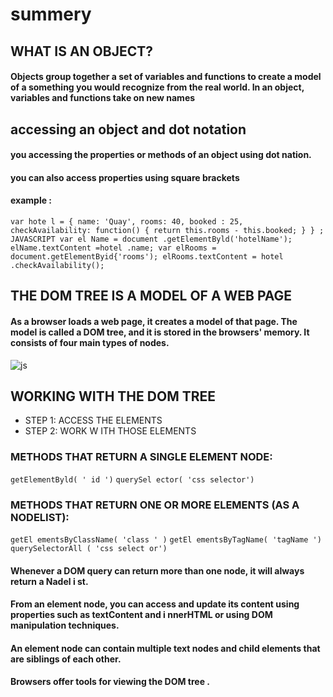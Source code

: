 # summery
## WHAT IS AN OBJECT? 
#### Objects group together a set of variables and functions to create a model of a something you would recognize from the real world. In an object, variables and functions take on new names
## accessing an object and dot notation 
#### you accessing the properties or methods of an object using dot nation.
#### you can also access properties using square brackets
#### example :
 `` var hote l = {
name: 'Quay',
rooms: 40,
booked : 25,
checkAvailability: function() {
return this.rooms - this.booked;
}
} ;
JAVASCRIPT
var el Name = document .getElementByld('hotelName');
elName.textContent =hotel .name;
var elRooms = document.getElementByid{'rooms');
elRooms.textContent = hotel .checkAvailability(); ``

## THE DOM TREE IS A MODEL OF A WEB PAGE 
#### As a browser loads a web page, it creates a model of that page. The model is called a DOM tree, and it is stored in the browsers' memory. It consists of four main types of nodes. 
![js](https://www.tutorialrepublic.com/lib/images/html-dom-illustration.png)
## WORKING WITH THE DOM TREE
- STEP 1: ACCESS THE ELEMENTS 
- STEP 2: WORK W ITH THOSE ELEMENTS 
### METHODS THAT RETURN A SINGLE ELEMENT NODE: 
`` getElementByld( ' id ') ``
`` querySel ector( 'css selector') ``
### METHODS THAT RETURN ONE OR MORE ELEMENTS (AS A NODELIST):
`` getEl ementsByClassName( 'class ' ) ``
`` getEl ementsByTagName( 'tagName ') ``
`` querySelectorAll ( 'css select or')``
#### Whenever a DOM query can return more than one node, it will always return a Nadel i st.
#### From an element node, you can access and update its content using properties such as textContent and i nnerHTML or using DOM manipulation techniques. 
#### An element node can contain multiple text nodes and child elements that are siblings of each other. 
#### Browsers offer tools for viewing the DOM tree . 
